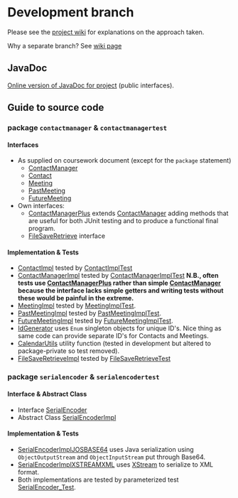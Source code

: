 # Development branch

Please see the [project wiki](https://github.com/BBK-PiJ-2014-66/cw4/wiki) for explanations on the approach taken.


Why a separate branch? See [wiki page](https://github.com/BBK-PiJ-2014-66/cw4/wiki/Packages,-the-use-of-%60development%60-and-branching)

## JavaDoc

[Online version of JavaDoc for project](http://bbk-pij-2014-66.github.io/cw4/javadoc/) (public interfaces).


## Guide to source code

### package `contactmanager` & `contactmanagertest`

#### Interfaces
* As supplied on coursework document (except for the `package` statement)
  * [ContactManager](src/contactmanager/ContactManager.java)
  * [Contact](src/contactmanager/Contact.java)
  * [Meeting](src/contactmanager/Meeting.java)
  * [PastMeeting](src/contactmanager/PastMeeting.java)
  * [FutureMeeting](src/contactmanager/FutureMeeting.java)
* Own interfaces:
  * [ContactManagerPlus](src/contactmanager/ContactManagerPlus.java) extends [ContactManager](src/contactmanager/ContactManager.java) 
     adding methods that are useful for both JUnit testing and to produce a functional final program.
  * [FileSaveRetrieve](src/contactmanager/FileSaveRetrieve.java) interface

#### Implementation & Tests
* [ContactImpl](src/contactmanager/ContactImpl.java) tested by  [ContactImplTest](src/contactmanagertest/ContactImplTest.java)
* [ContactManagerImpl](src/contactmanager/ContactManagerImpl.java) tested by  [ContactManagerImplTest](src/contactmanagertest/ContactManagerImplTest.java) 
**N.B., often tests use [ContactManagerPlus](src/contactmanager/ContactManagerPlus.java) rather than simple  [ContactManager](src/contactmanager/ContactManager.java) because the interface lacks simple getters and writing tests without these would be painful in the extreme.**
* [MeetingImpl](src/contactmanager/MeetingImpl.java) tested by [MeetingImplTest](src/contactmanagertest/MeetingImplTest.java).
* [PastMeetingImpl](src/contactmanager/PastMeetingImpl.java) tested by [PastMeetingImplTest](src/contactmanagertest/PastMeetingImplTest.java).
* [FutureMeetingImpl](src/contactmanager/FutureMeetingImpl.java) tested by [FutureMeetingImplTest](src/contactmanagertest/FutureMeetingImplTest.java).
* [IdGenerator](src/contactmanager/IdGenerator.java) uses `Enum` singleton objects for unique ID's. 
Nice thing as same code can provide separate ID's for Contacts and Meetings.
* [CalendarUtils](src/contactmanager/CalendarUtils.java) utility function (tested in development but altered to package-private so test removed). 
* [FileSaveRetrieveImpl](src/contactmanager/FileSaveRetrieveImpl.java) tested by [FileSaveRetrieveTest](src/contactmanagertest/FileSaveRetrieveTest.java)


### package `serialencoder` & `serialencodertest`

#### Interface & Abstract Class
* Interface [SerialEncoder](src/serialencoder/SerialEncoder.java) 
* Abstract Class [SerialEncoderImpl](src/serialencoder/SerialEncoderImpl.java)

#### Implementation & Tests
* [SerialEncoderImplJOSBASE64](src/serialencoder/SerialEncoderImplJOSBASE64.java) uses Java serialization using `ObjectOutputStream` and `ObjectInputStream` put through Base64.
* [SerialEncoderImplXSTREAMXML](src/serialencoder/SerialEncoderImplXSTREAMXML.java) uses  [XStream](http://xstream.codehaus.org/) to serialize to XML format.
* Both implementations are tested by parameterized test [SerialEncoder_Test](src/serialencodertest/SerialEncoder_Test.java).

